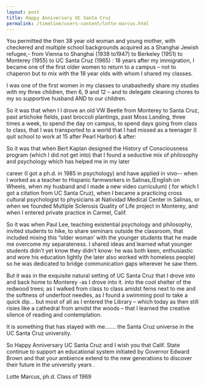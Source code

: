 ```yaml
---
layout: post
title: Happy Anniversary UC Santa Cruz
permalink: /timeline/users-content/lotte-marcus.html
---
```

You permitted the then 38 year old woman and young  mother, with  checkered and multiple school backgrounds  acquired as a Shanghai Jewish refugee,- from Vienna to Shanghai (1938 to1947) to Berkeley  (1951) to Monterey (1955) to UC Santa Cruz (1965) : 18 years after my immigration, I became one of the first older women to return to a campus – not to chaperon but to mix with the 18 year olds with whom I shared my classes.

I was one of the first  women in my classes to  unabashedly share my studies with my three children, then 6, 9 and 12 – and to delegate cleaning chores to my so supportive  husband AND to our children.

So it was that when I I drove an old  VW Beetle from Monterey to Santa Cruz, past artichoke fields, past broccoli plantings, past Moss Landing, three times a week, to spend the day on campus,  to spend days going from class to class,  that I was transported to a world that I had missed as a teenager (I quit school to work at 15 after Pearl Harbor) & after:  

So it was that when Bert Kaplan designed the History of Consciousness program (which I did not get into) that I found a seductive mix of philosophy and psychology which has helped me in my later

career (I got a ph.d. in 1985 in psychology) and have applied in vivo-- when I worked as a teacher to Hispanic farmworkers in Salinas,(English on Wheels, when my husband and I made a new video curriculum) ( for which I got a citation from UC Santa Cruz), when I became a practicing cross cultural  psychologist to physicians at Natividad Medical Center in Salinas, or when we  founded Multiple Sclerosis Quality of Life project in Monterey, and when I entered  private practice in Carmel, Calif.

So it was when Paul Lee, teaching existential psychology and philosophy,  invited students to hike, to share seminars outside the classroom, that included mixing this “older woman’ with the younger students  that he made me overcome my separateness. I shared ideas and learned what younger students didn’t yet know they didn’t know: he was both keen, enthusiastic and wore his education lightly (he later also worked with homeless people)  so he was dedicated to  bridge communication gaps wherever he saw them.

But it was in the exquisite natural setting of UC Santa Cruz that I drove into and back home to Monterey -as I drove into it. into the cool shelter of the redwood trees; as I walked from class to class amidst ferns next to me  and the softness of underfoot needles, as I found  a  swimming pool to take a quick dip… but most of all as I entered the Library – which today as then still risies like a cathedral from amidst the woods – that I learned the creative silence of reading and contemplation.

It is something that has stayed with me……. the Santa Cruz universe in the UC Santa Cruz university.

So Happy Anniversary UC Santa Cruz and  I wish you that Calif. State continue to support an educational system initiated by Governor Edward Brown and that your ambience extend to the new generations to discover their future in the university years .

Lotte Marcus, ph.d.
Class of 1969